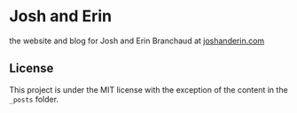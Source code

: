 # Josh and Erin

the website and blog for Josh and Erin Branchaud at
[joshanderin.com](http://joshanderin.com)

## License

This project is under the MIT license with the exception of the content in
the `_posts` folder.
